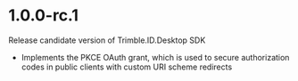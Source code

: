 # 1.0.0-rc.1

Release candidate version of Trimble.ID.Desktop SDK

- Implements the PKCE OAuth grant, which is used to secure authorization codes in public clients with custom URI scheme redirects
